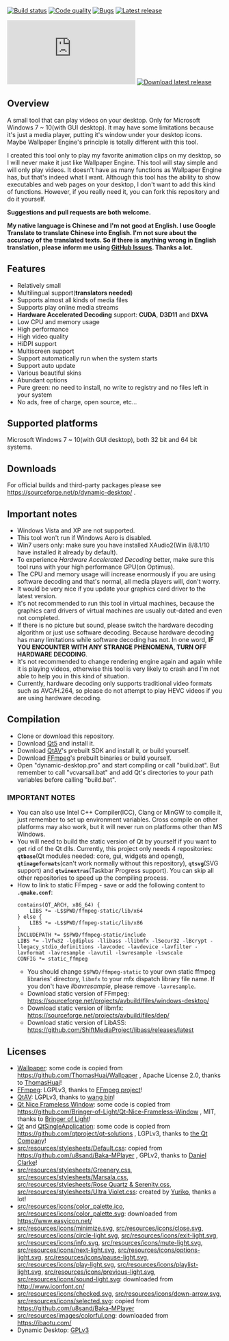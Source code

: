 [![Build status](https://ci.appveyor.com/api/projects/status/7n23thxiormp6oar/branch/develop?svg=true)](https://ci.appveyor.com/project/wangwenx190/dynamic-desktop/branch/develop)
[![Code quality](https://api.codacy.com/project/badge/Grade/b41d1d384abe4f81a9613945cf654ff6)](https://www.codacy.com/app/wangwenx190/dynamic-desktop?utm_source=github.com&amp;utm_medium=referral&amp;utm_content=wangwenx190/dynamic-desktop&amp;utm_campaign=Badge_Grade)
[![Bugs](https://img.shields.io/github/issues/wangwenx190/dynamic-desktop/bug.svg)](https://github.com/wangwenx190/dynamic-desktop/issues?utf8=✓&q=is%3Aissue+is%3Aopen+label%3Abug)
[![Latest release](https://img.shields.io/sourceforge/dt/dynamic-desktop.svg)](https://sourceforge.net/projects/dynamic-desktop/files/latest/download)

[![SourceForge](https://sourceforge.net/sflogo.php?type=16&group_id=3035605)](https://sourceforge.net/p/dynamic-desktop/)
[![Download latest release](https://a.fsdn.com/con/app/sf-download-button)](https://sourceforge.net/projects/dynamic-desktop/files/latest/download)

## Overview
A small tool that can play videos on your desktop. Only for Microsoft Windows 7 ~ 10(with GUI desktop). It may have some limitations because it's just a media player, putting it's window under your desktop icons. Maybe Wallpaper Engine's principle is totally different with this tool.

I created this tool only to play my favorite animation clips on my desktop, so I will never make it just like Wallpaper Engine. This tool will stay simple and will only play videos. It doesn't have as many functions as Wallpaper Engine has, but that's indeed what I want. Although this tool has the ability to show executables and web pages on your desktop, I don't want to add this kind of functions. However, if you really need it, you can fork this repository and do it yourself.

**Suggestions and pull requests are both welcome.**

**My native language is Chinese and I'm not good at English. I use Google Translate to translate Chinese into English. I'm not sure about the accuracy of the translated texts. So if there is anything wrong in English translation, please inform me using [GitHub Issues](https://github.com/wangwenx190/dynamic-desktop/issues). Thanks a lot.**

## Features
- Relatively small
- Multilingual support(**translators needed**)
- Supports almost all kinds of media files
- Supports play online media streams
- **Hardware Accelerated Decoding** support: **CUDA**, **D3D11** and **DXVA**
- Low CPU and memory usage
- High performance
- High video quality
- HiDPI support
- Multiscreen support
- Support automatically run when the system starts
- Support auto update
- Various beautiful skins
- Abundant options
- Pure green: no need to install, no write to registry and no files left in your system
- No ads, free of charge, open source, etc...

## Supported platforms
Microsoft Windows 7 ~ 10(with GUI desktop), both 32 bit and 64 bit systems.

## Downloads
For official builds and third-party packages please see https://sourceforge.net/p/dynamic-desktop/ .

## Important notes
- Windows Vista and XP are not supported.
- This tool won't run if Windows Aero is disabled.
- Win7 users only: make sure you have installed XAudio2(Win 8/8.1/10 have installed it already by default).
- To experience *Hardware Accelerated Decoding* better, make sure this tool runs with your high performance GPU(on Optimus).
- The CPU and memory usage will increase enormously if you are using software decoding and that's normal, all media players will, don't worry.
- It would be very nice if you update your graphics card driver to the latest version.
- It's not recommended to run this tool in virtual machines, because the graphics card drivers of virtual machines are usually out-dated and even not completed.
- If there is no picture but sound, please switch the hardware decoding algorithm or just use software decoding. Because hardware decoding has many limitations while software decoding has not. In one word, **IF YOU ENCOUNTER WITH ANY STRANGE PHENOMENA, TURN OFF HARDWARE DECODING**.
- It's not recommended to change rendering engine again and again while it is playing videos, otherwise this tool is very likely to crash and I'm not able to help you in this kind of situation.
- Currently, hardware decoding only supports traditional video formats such as AVC/H.264, so please do not attempt to play HEVC videos if you are using hardware decoding.

## Compilation
- Clone or download this repository.
- Download [Qt5](http://download.qt.io/archive/qt/) and install it.
- Download [QtAV](https://github.com/wang-bin/QtAV)'s prebuilt SDK and install it, or build yourself.
- Download [FFmpeg](https://ffmpeg.zeranoe.com/builds/)'s prebuilt binaries or build yourself.
- Open "dynamic-desktop.pro" and start compiling or call "build.bat". But remember to call "vcvarsall.bat" and add Qt's directories to your path variables before calling "build.bat".

### IMPORTANT NOTES
- You can also use Intel C++ Compiler(ICC), Clang or MinGW to compile it, just remember to set up environment variables. Cross compile on other platforms may also work, but it will never run on platforms other than MS Windows.
- You will need to build the static version of Qt by yourself if you want to get rid of the Qt dlls. Currently, this project only needs 4 repositories: **`qtbase`**(Qt modules needed: core, gui, widgets and opengl), **`qtimageformats`**(can't work normally without this repository), **`qtsvg`**(SVG support) and **`qtwinextras`**(Taskbar Progress support). You can skip all other repositories to speed up the compiling process.
- How to link to static FFmpeg - save or add the following content to **`.qmake.conf`**:
   ```text
   contains(QT_ARCH, x86_64) {
       LIBS *= -L$$PWD/ffmpeg-static/lib/x64
   } else {
       LIBS *= -L$$PWD/ffmpeg-static/lib/x86
   }
   INCLUDEPATH *= $$PWD/ffmpeg-static/include
   LIBS *= -lVfw32 -lgdiplus -llibass -llibmfx -lSecur32 -lBcrypt -llegacy_stdio_definitions -lavcodec -lavdevice -lavfilter -lavformat -lavresample -lavutil -lswresample -lswscale
   CONFIG *= static_ffmpeg
   ```
   - You should change `$$PWD/ffmpeg-static` to your own static ffmpeg libraries' directory, `libmfx` to your mfx dispatch library file name. If you don't have *libavresample*, please remove `-lavresample`.
   - Download static version of FFmpeg: https://sourceforge.net/projects/avbuild/files/windows-desktop/
   - Download static version of libmfx: https://sourceforge.net/projects/avbuild/files/dep/
   - Download static version of LibASS: https://github.com/ShiftMediaProject/libass/releases/latest

## Licenses
- [Wallpaper](/src/wallpaper): some code is copied from https://github.com/ThomasHuai/Wallpaper , Apache License 2.0, thanks to [ThomasHuai](https://github.com/ThomasHuai)!
- [FFmpeg](https://ffmpeg.zeranoe.com/builds/): LGPLv3, thanks to [FFmpeg project](http://ffmpeg.org/)!
- [QtAV](https://github.com/wang-bin/QtAV): LGPLv3, thanks to [wang bin](https://github.com/wang-bin)!
- [Qt Nice Frameless Window](/src/qtniceframelesswindow): some code is copied from https://github.com/Bringer-of-Light/Qt-Nice-Frameless-Window , MIT, thanks to [Bringer of Light](https://github.com/Bringer-of-Light)!
- [Qt](http://download.qt.io/archive/qt/) and [QtSingleApplication](/src/qtsingleapplication): some code is copied from https://github.com/qtproject/qt-solutions , LGPLv3, thanks to [the Qt Company](https://www.qt.io/)!
- [src/resources/stylesheets/Default.css](/src/resources/stylesheets/Default.css): copied from https://github.com/u8sand/Baka-MPlayer , GPLv2, thanks to [Daniel Clarke](https://github.com/u8sand)!
- [src/resources/stylesheets/Greenery.css](/src/resources/stylesheets/Greenery.css), [src/resources/stylesheets/Marsala.css](/src/resources/stylesheets/Marsala.css), [src/resources/stylesheets/Rose&nbsp;Quartz&nbsp;&amp;&nbsp;Serenity.css](/src/resources/stylesheets/Rose%20Quartz%20&%20Serenity.css), [src/resources/stylesheets/Ultra&nbsp;Violet.css](/src/resources/stylesheets/Ultra%20Violet.css): created by [Yuriko](https://github.com/GA-1101), thanks a lot!
- [src/resources/icons/color_palette.ico](/src/resources/icons/color_palette.ico), [src/resources/icons/color_palette.svg](/src/resources/icons/color_palette.svg): downloaded from https://www.easyicon.net/
- [src/resources/icons/minimize.svg](/src/resources/icons/minimize.svg), [src/resources/icons/close.svg](/src/resources/icons/close.svg), [src/resources/icons/circle-light.svg](/src/resources/icons/circle-light.svg), [src/resources/icons/exit-light.svg](/src/resources/icons/exit-light.svg), [src/resources/icons/info.svg](/src/resources/icons/info.svg), [src/resources/icons/mute-light.svg](/src/resources/icons/mute-light.svg), [src/resources/icons/next-light.svg](/src/resources/icons/next-light.svg), [src/resources/icons/options-light.svg](/src/resources/icons/options-light.svg), [src/resources/icons/pause-light.svg](/src/resources/icons/pause-light.svg), [src/resources/icons/play-light.svg](/src/resources/icons/play-light.svg), [src/resources/icons/playlist-light.svg](/src/resources/icons/playlist-light.svg), [src/resources/icons/previous-light.svg](/src/resources/icons/previous-light.svg), [src/resources/icons/sound-light.svg](/src/resources/icons/sound-light.svg): downloaded from http://www.iconfont.cn/
- [src/resources/icons/checked.svg](/src/resources/icons/checked.svg), [src/resources/icons/down-arrow.svg](/src/resources/icons/down-arrow.svg), [src/resources/icons/selected.svg](/src/resources/icons/selected.svg): copied from https://github.com/u8sand/Baka-MPlayer
- [src/resources/images/colorful.png](/src/resources/images/colorful.png): downloaded from https://ibaotu.com/
- Dynamic Desktop: [GPLv3](/LICENSE.md)

